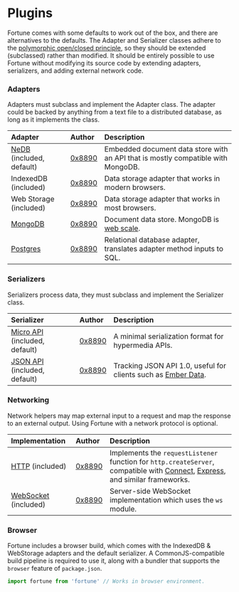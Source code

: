 # Plugins

Fortune comes with some defaults to work out of the box, and there are alternatives to the defaults. The Adapter and Serializer classes adhere to the [polymorphic open/closed principle](https://en.wikipedia.org/wiki/Open/closed_principle#Polymorphic_open.2Fclosed_principle), so they should be extended (subclassed) rather than modified. It should be entirely possible to use Fortune without modifying its source code by extending adapters, serializers, and adding external network code.


### Adapters

Adapters must subclass and implement the Adapter class. The adapter could be backed by anything from a text file to a distributed database, as long as it implements the class.

| Adapter          | Author         | Description                             |
|:-----------------|:---------------|:----------------------------------------|
| [NeDB](https://github.com/louischatriot/nedb) (included, default) | [0x8890](https://github.com/0x8890) | Embedded document data store with an API that is mostly compatible with MongoDB. |
| IndexedDB (included) | [0x8890](https://github.com/0x8890) | Data storage adapter that works in modern browsers. |
| Web Storage (included) | [0x8890](https://github.com/0x8890) | Data storage adapter that works in most browsers. |
| [MongoDB](https://github.com/fortunejs/fortune-mongodb) | [0x8890](https://github.com/0x8890) | Document data store. MongoDB is [web scale](http://www.mongodb-is-web-scale.com/). |
| [Postgres](https://github.com/fortunejs/fortune-postgres) | [0x8890](https://github.com/0x8890) | Relational database adapter, translates adapter method inputs to SQL. |


### Serializers

Serializers process data, they must subclass and implement the Serializer class.

| Serializer       | Author         | Description                             |
|:-----------------|:---------------|:----------------------------------------|
| [Micro API](http://micro-api.org) (included, default) | [0x8890](https://github.com/0x8890) | A minimal serialization format for hypermedia APIs. |
| [JSON API](http://jsonapi.org) (included, default) | [0x8890](https://github.com/0x8890) | Tracking JSON API 1.0, useful for clients such as [Ember Data](https://github.com/emberjs/data). |


### Networking

Network helpers may map external input to a request and map the response to an external output. Using Fortune with a network protocol is optional.

| Implementation   | Author         | Description                             |
|:-----------------|:---------------|:----------------------------------------|
| [HTTP](http://fortunejs.com/api/#net-http) (included) | [0x8890](https://github.com/0x8890) | Implements the `requestListener` function for `http.createServer`, compatible with [Connect](https://github.com/senchalabs/connect), [Express](http://expressjs.com/), and similar frameworks. |
| [WebSocket](http://fortunejs.com/api/#net-websocket) (included) | [0x8890](https://github.com/0x8890) | Server-side WebSocket implementation which uses the `ws` module. |


### Browser

Fortune includes a browser build, which comes with the IndexedDB & WebStorage adapters and the default serializer. A CommonJS-compatible build pipeline is required to use it, along with a bundler that supports the `browser` feature of `package.json`.

```js
import fortune from 'fortune' // Works in browser environment.
```
